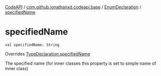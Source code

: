 [CodeAPI](../../index.md) / [com.github.jonathanxd.codeapi.base](../index.md) / [EnumDeclaration](index.md) / [specifiedName](.)

# specifiedName

`val specifiedName: String`

Overrides [TypeDeclaration.specifiedName](../-type-declaration/specified-name.md)

The specified name (for inner classes this property is set to simple name of inner class)

